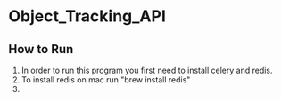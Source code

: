 # Object_Tracking_API

## How to Run
1. In order to run this program you first need to install celery and redis. 
2. To install redis on mac run "brew install redis"
3. 

